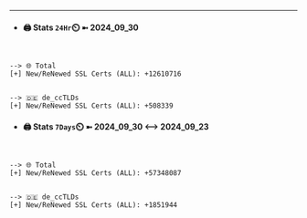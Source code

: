 

---
- #### 🖨️ **Stats** `24Hr`⏲️ ➼ 2024_09_30
```console


--> 🌐 Total
[+] New/ReNewed SSL Certs (ALL): +12610716


--> 🇩🇪 de_ccTLDs
[+] New/ReNewed SSL Certs (ALL): +508339

```

- #### 🖨️ **Stats** `7Days`⏲️ ➼ 2024_09_30 <--> 2024_09_23
```console


--> 🌐 Total
[+] New/ReNewed SSL Certs (ALL): +57348087


--> 🇩🇪 de_ccTLDs
[+] New/ReNewed SSL Certs (ALL): +1851944

```

